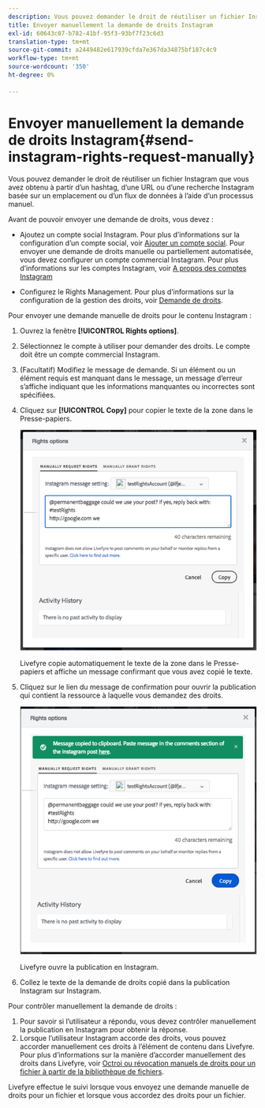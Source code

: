 ```yaml
---
description: Vous pouvez demander le droit de réutiliser un fichier Instagram que vous avez obtenu à partir d’un hashtag, d’une URL ou d’une recherche Instagram basée sur un emplacement ou d’un flux de données à l’aide d’un processus manuel.
title: Envoyer manuellement la demande de droits Instagram
exl-id: 60643c07-b782-41bf-95f3-93bf7f23c6d3
translation-type: tm+mt
source-git-commit: a2449482e617939cfda7e367da34875bf187c4c9
workflow-type: tm+mt
source-wordcount: '350'
ht-degree: 0%

---
```


# Envoyer manuellement la demande de droits Instagram{#send-instagram-rights-request-manually}

Vous pouvez demander le droit de réutiliser un fichier Instagram que vous avez obtenu à partir d’un hashtag, d’une URL ou d’une recherche Instagram basée sur un emplacement ou d’un flux de données à l’aide d’un processus manuel.

Avant de pouvoir envoyer une demande de droits, vous devez :

* Ajoutez un compte social Instagram. Pour plus d’informations sur la configuration d’un compte social, voir [Ajouter un compte social](../c-users-creating-accounts-with-studio-access/t-configure-social-accout-instagram/t-configure-social-accout-instagram.md#t_configure_social_accout_instagram). Pour envoyer une demande de droits manuelle ou partiellement automatisée, vous devez configurer un compte commercial Instagram. Pour plus d’informations sur les comptes Instagram, voir [A propos des comptes Instagram](../c-users-creating-accounts-with-studio-access/t-configure-social-accout-instagram/c-about-instagram-accounts.md#c_about_instagram_accounts)

* Configurez le Rights Management. Pour plus d’informations sur la configuration de la gestion des droits, voir [Demande de droits](../c-how-requesting-rights-works/c-how-requesting-rights-works.md).

Pour envoyer une demande manuelle de droits pour le contenu Instagram :

1. Ouvrez la fenêtre **[!UICONTROL Rights options]**.
1. Sélectionnez le compte à utiliser pour demander des droits. Le compte doit être un compte commercial Instagram.
1. (Facultatif) Modifiez le message de demande. Si un élément ou un élément requis est manquant dans le message, un message d’erreur s’affiche indiquant que les informations manquantes ou incorrectes sont spécifiées.
1. Cliquez sur **[!UICONTROL Copy]** pour copier le texte de la zone dans le Presse-papiers.

   ![](assets/rr_insta_workaround1.png)

   Livefyre copie automatiquement le texte de la zone dans le Presse-papiers et affiche un message confirmant que vous avez copié le texte.

1. Cliquez sur le lien du message de confirmation pour ouvrir la publication qui contient la ressource à laquelle vous demandez des droits.

   ![](assets/rr_insta_workaround2.png)

   Livefyre ouvre la publication en Instagram.

1. Collez le texte de la demande de droits copié dans la publication Instagram sur Instagram.

Pour contrôler manuellement la demande de droits :

1. Pour savoir si l’utilisateur a répondu, vous devez contrôler manuellement la publication en Instagram pour obtenir la réponse.
1. Lorsque l’utilisateur Instagram accorde des droits, vous pouvez accorder manuellement ces droits à l’élément de contenu dans Livefyre. Pour plus d’informations sur la manière d’accorder manuellement des droits dans Livefyre, voir [Octroi ou révocation manuels de droits pour un fichier à partir de la bibliothèque de fichiers](../c-how-requesting-rights-works/t-manually-grant-the-rights-for-one-or-more-assets.md#t_manually_grant_the_rights_for_one_or_more_assets).

Livefyre effectue le suivi lorsque vous envoyez une demande manuelle de droits pour un fichier et lorsque vous accordez des droits pour un fichier.
